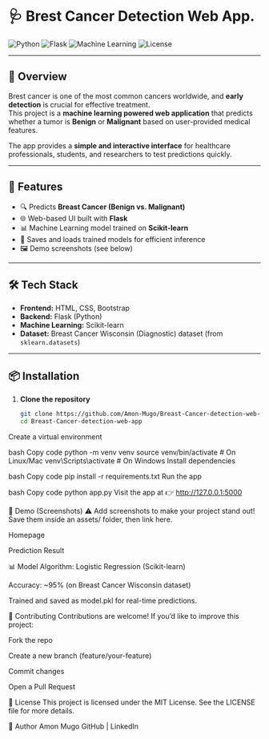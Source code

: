 
# 🩺 Brest Cancer Detection Web App.

![Python](https://img.shields.io/badge/Python-3.8%2B-blue)
![Flask](https://img.shields.io/badge/Flask-2.x-green)
![Machine Learning](https://img.shields.io/badge/Machine%20Learning-Scikit--Learn-orange)
![License](https://img.shields.io/badge/License-MIT-yellow)

---

## 📖 Overview
Brest cancer is one of the most common cancers worldwide, and **early detection** is crucial for effective treatment.  
This project is a **machine learning powered web application** that predicts whether a tumor is **Benign** or **Malignant** based on user-provided medical features.  

The app provides a **simple and interactive interface** for healthcare professionals, students, and researchers to test predictions quickly.

---

## 🚀 Features
- 🔍 Predicts **Breast Cancer (Benign vs. Malignant)**  
- 🌐 Web-based UI built with **Flask**  
- 📊 Machine Learning model trained on **Scikit-learn**  
- 💾 Saves and loads trained models for efficient inference  
- 🖼️ Demo screenshots (see below)

---

## 🛠️ Tech Stack
- **Frontend:** HTML, CSS, Bootstrap  
- **Backend:** Flask (Python)  
- **Machine Learning:** Scikit-learn  
- **Dataset:** Breast Cancer Wisconsin (Diagnostic) dataset (from `sklearn.datasets`)  

---

## 📦 Installation

1. **Clone the repository**
   ```bash
   git clone https://github.com/Amon-Mugo/Breast-Cancer-detection-web-app.git
   cd Breast-Cancer-detection-web-app
Create a virtual environment

bash
Copy code
python -m venv venv
source venv/bin/activate   # On Linux/Mac
venv\Scripts\activate      # On Windows
Install dependencies

bash
Copy code
pip install -r requirements.txt
Run the app

bash
Copy code
python app.py
Visit the app at 👉 http://127.0.0.1:5000

📸 Demo (Screenshots)
⚠️ Add screenshots to make your project stand out!
Save them inside an assets/ folder, then link here.

Homepage

Prediction Result

📊 Model
Algorithm: Logistic Regression (Scikit-learn)

Accuracy: ~95% (on Breast Cancer Wisconsin dataset)

Trained and saved as model.pkl for real-time predictions.

🤝 Contributing
Contributions are welcome!
If you’d like to improve this project:

Fork the repo

Create a new branch (feature/your-feature)

Commit changes

Open a Pull Request

📜 License
This project is licensed under the MIT License.
See the LICENSE file for more details.

👤 Author
Amon Mugo
GitHub | LinkedIn
